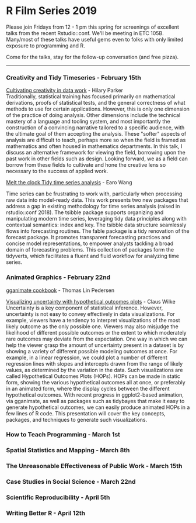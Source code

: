 # R Film Series 2019

Please join Fridays from 12 - 1 pm this spring for screenings of excellent talks from the recent Rstudio::conf. We'll be meeting in ETC 105B. Many/most of these talks have useful gems even to folks with only limited exposure to programming and R.

Come for the talks, stay for the follow-up conversation (and free pizza).

* * *

### Creativity and Tidy Timeseries - February 15th
[Cultivating creativity in data work](https://resources.rstudio.com/rstudio-conf-2019/cultivating-creativity-in-data-work) - Hilary Parker  
Traditionally, statistical training has focused primarily on mathematical derivations, proofs of statistical tests, and the general correctness of what methods to use for certain applications. However, this is only one dimension of the practice of doing analysis. Other dimensions include the technical mastery of a language and tooling system, and most importantly the construction of a convincing narrative tailored to a specific audience, with the ultimate goal of them accepting the analysis. These "softer" aspects of analysis are difficult to teach, perhaps more so when the field is framed as mathematics and often housed in mathematics departments. In this talk, I discuss an alternative framework for viewing the field, borrowing upon the past work in other fields such as design. Looking forward, we as a field can borrow from these fields to cultivate and hone the creative lens so necessary to the success of applied work.

[Melt the clock Tidy time series analysis](https://resources.rstudio.com/rstudio-conf-2019/melt-the-clock-tidy-time-series-analysis) - Earo Wang

Time series can be frustrating to work with, particularly when processing raw data into model-ready data. This work presents two new packages that address a gap in existing methodology for time series analysis (raised in rstudio::conf 2018). The tsibble package supports organizing and manipulating modern time series, leveraging tidy data principles along with contextual semantics: index and key. The tsibble data structure seamlessly flows into forecasting routines. The fable package is a tidy renovation of the forecast package. It promotes transparent forecasting practices and concise model representations, to empower analysts tackling a broad domain of forecasting problems. This collection of packages form the tidyverts, which facilitates a fluent and fluid workflow for analyzing time series.


### Animated Graphics - February 22nd
[gganimate cookbook](https://resources.rstudio.com/rstudio-conf-2019/gganimate-live-cookbook) - Thomas Lin Pedersen

[Visualizing uncertainty with hypothetical outcomes plots](https://resources.rstudio.com/rstudio-conf-2019/visualizing-uncertainty-with-hypothetical-outcomes-plots) - Claus Wilke  
Uncertainty is a key component of statistical inference. However, uncertainty is not easy to convey effectively in data visualizations. For example, viewers have a tendency to interpret visualizations of the most likely outcome as the only possible one. Viewers may also misjudge the likelihood of different possible outcomes or the extent to which moderately rare outcomes may deviate from the expectation. One way in which we can help the viewer grasp the amount of uncertainty present in a dataset is by showing a variety of different possible modeling outcomes at once. For example, in a linear regression, we could plot a number of different regression lines with slopes and intercepts drawn from the range of likely values, as determined by the variation in the data. Such visualizations are called Hypothetical Outcomes Plots (HOPs). HOPs can be made in static form, showing the various hypothetical outcomes all at once, or preferably in an animated form, where the display cycles between the different hypothetical outcomes. With recent progress in ggplot2-based animation, via gganimate, as well as packages such as tidybayes that make it easy to generate hypothetical outcomes, we can easily produce animated HOPs in a few lines of R code. This presentation will cover the key concepts, packages, and techniques to generate such visualizations.


### How to Teach Programming - March 1st


### Spatial Statistics and Mapping - March 8th


### The Unreasonable Effectiveness of Public Work - March 15th


### Case Studies in Social Science - March 22nd


### Scientific Reproducibility - April 5th


### Writing Better R - April 12th

